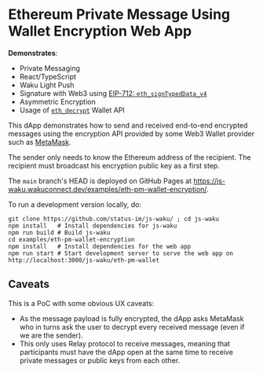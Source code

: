 # Ethereum Private Message Using Wallet Encryption Web App

**Demonstrates**:

- Private Messaging
- React/TypeScript
- Waku Light Push
- Signature with Web3 using [EIP-712: `eth_signTypedData_v4`](https://eips.ethereum.org/EIPS/eip-712)
- Asymmetric Encryption
- Usage of [`eth_decrypt`](https://docs.metamask.io/guide/rpc-api.html#eth-decrypt) Wallet API

This dApp demonstrates how to send and received end-to-end encrypted messages
using the encryption API provided by some Web3 Wallet provider such as [MetaMask](https://metamask.io/).

The sender only needs to know the Ethereum address of the recipient.
The recipient must broadcast his encryption public key as a first step.

The `main` branch's HEAD is deployed on GitHub Pages at https://js-waku.wakuconnect.dev/examples/eth-pm-wallet-encryption/.

To run a development version locally, do:

```shell
git clone https://github.com/status-im/js-waku/ ; cd js-waku
npm install   # Install dependencies for js-waku
npm run build # Build js-waku
cd examples/eth-pm-wallet-encryption   
npm install   # Install dependencies for the web app
npm run start # Start development server to serve the web app on http://localhost:3000/js-waku/eth-pm-wallet
```

## Caveats

This is a PoC with some obvious UX caveats:

- As the message payload is fully encrypted, the dApp asks MetaMask who in turns ask the user to decrypt every received message (even if we are the sender).
- This only uses Relay protocol to receive messages, meaning that participants must have the dApp open at the same time to receive private messages or public keys from each other.
